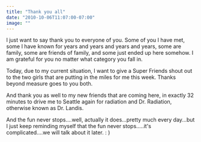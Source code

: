 ```yaml
---
title: "Thank you all"
date: "2010-10-06T11:07:00-07:00"
image: ""
---
```


I just want to say thank you to everyone of you. Some of you I have met, some I have known for years and years and years and years, some are family, some are friends of family, and some just ended up here somehow. I am grateful for you no matter what category you fall in. 

Today, due to my current situation, I want to give a Super Friends shout out to the two girls that are putting in the miles for me this week. Thanks beyond measure goes to you both. 

And thank you as well to my new friends that are coming here, in exactly 32 minutes to drive me to Seattle again for radiation and Dr. Radiation, otherwise known as Dr. Landis.

And the fun never stops....well, actually it does...pretty much every day...but I just keep reminding myself that the fun never stops.....it's complicated....we will talk about it later. : )